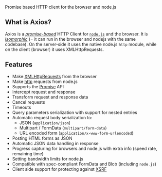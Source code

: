 Promise based HTTP client for the browser and node.js

## What is Axios?

Axios is a _[promise-based](https://javascript.info/promise-basics)_ HTTP Client for [`node.js`](https://nodejs.org/) and the browser. It is _[isomorphic](https://www.lullabot.com/articles/what-is-an-isomorphic-application)_ (= it can run in the browser and nodejs with the same codebase). On the server-side it uses the native node.js `http` module, while on the client (browser) it uses XMLHttpRequests.

## Features

-   Make [XMLHttpRequests](https://developer.mozilla.org/en-US/docs/Web/API/XMLHttpRequest) from the browser
-   Make [http](http://nodejs.org/api/http.html) requests from node.js
-   Supports the [Promise](https://developer.mozilla.org/en-US/docs/Web/JavaScript/Reference/Global_Objects/Promise) API
-   Intercept request and response
-   Transform request and response data
-   Cancel requests
-   Timeouts
-   Query parameters serialization with support for nested entries
-   Automatic request body serialization to:
    -   JSON (`application/json`)
    -   Multipart / FormData (`multipart/form-data`)
    -   URL encoded form (`application/x-www-form-urlencoded`)
-   Posting HTML forms as JSON
-   Automatic JSON data handling in response
-   Progress capturing for browsers and node.js with extra info (speed rate, remaining time)
-   Setting bandwidth limits for node.js
-   Compatible with spec-compliant FormData and Blob (including `node.js`)
-   Client side support for protecting against [XSRF](http://en.wikipedia.org/wiki/Cross-site_request_forgery)